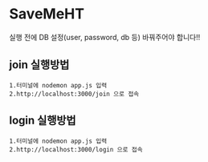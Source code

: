 # SaveMeHT

실행 전에 DB 설정(user, password, db 등) 바꿔주어야 합니다!!

## join 실행방법

```
1.터미널에 nodemon app.js 입력
2.http://localhost:3000/join 으로 접속
```


## login 실행방법

```
1.터미널에 nodemon app.js 입력
2.http://localhost:3000/login 으로 접속
```
